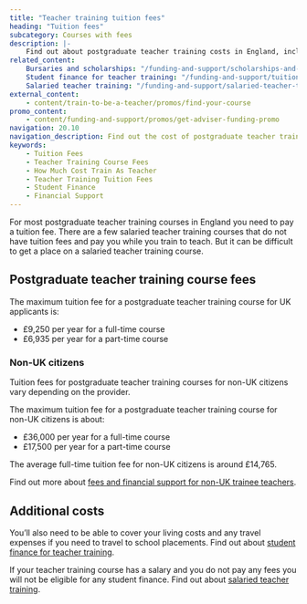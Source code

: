 ```yaml
---
title: "Teacher training tuition fees"
heading: "Tuition fees"
subcategory: Courses with fees
description: |-
    Find out about postgraduate teacher training costs in England, including the amount you'll pay for courses with tuition fees.
related_content:
    Bursaries and scholarships: "/funding-and-support/scholarships-and-bursaries"
    Student finance for teacher training: "/funding-and-support/tuition-fee-and-maintenance-loans"
    Salaried teacher training: "/funding-and-support/salaried-teacher-training"
external_content:
    - content/train-to-be-a-teacher/promos/find-your-course
promo_content:
    - content/funding-and-support/promos/get-adviser-funding-promo
navigation: 20.10
navigation_description: Find out the cost of postgraduate teacher training courses with tuition fees.
keywords:
    - Tuition Fees
    - Teacher Training Course Fees
    - How Much Cost Train As Teacher
    - Teacher Training Tuition Fees
    - Student Finance
    - Financial Support
---
```

For most postgraduate teacher training courses in England you need to pay a tuition fee. There are a few salaried teacher training courses that do not have tuition fees and pay you while you train to teach. But it can be difficult to get a place on a salaried teacher training course.

## Postgraduate teacher training course fees

The maximum tuition fee for a postgraduate teacher training course for UK applicants is:

* £9,250 per year for a full-time course
* £6,935 per year for a part-time course 

### Non-UK citizens
Tuition fees for postgraduate teacher training courses for non-UK citizens vary depending on the provider. 

The maximum tuition fee for a postgraduate teacher training course for non-UK citizens is about:

* £36,000 per year for a full-time course
* £17,500 per year for a part-time course 

The average full-time tuition fee for non-UK citizens is around £14,765.

Find out more about [fees and financial support for non-UK trainee teachers](/non-uk-teachers/fees-and-funding-for-non-uk-trainees). 

## Additional costs
You’ll also need to be able to cover your living costs and any travel expenses if you need to travel to school placements. Find out about [student finance for teacher training](/funding-and-support/tuition-fee-and-maintenance-loans).

If your teacher training course has a salary and you do not pay any fees you will not be eligible for any student finance. Find out about [salaried teacher training](/funding-and-support/salaried-teacher-training). 